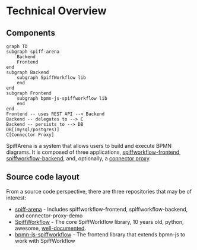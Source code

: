 # Technical Overview

## Components
```mermaid
graph TD
subgraph spiff-arena
    Backend
    Frontend
end
subgraph Backend
    subgraph SpiffWorkflow lib
    end
end
subgraph Frontend
    subgraph bpmn-js-spiffworkflow lib
    end
end
Frontend -- uses REST API --> Backend
Backend -- delegates to --> C
Backend -- persists to --> DB
DB[(mysql/postgres)]
C[Connector Proxy]
```

SpiffArena is a system that allows users to build and execute BPMN diagrams.
It is composed of three applications, [spiffworkflow-frontend](/dev/frontend), [spiffworkflow-backend](/dev/backend), and, optionally, a [connector proxy](https://github.com/sartography/spiff-arena/wiki/Connector-Proxy-in-5-mins).

## Source code layout

From a source code perspective, there are three repositories that may be of interest:

* [spiff-arena](https://github.com/sartography/spiff-arena) - Includes spiffworkflow-frontend, spiffworkflow-backend, and connector-proxy-demo
* [SpiffWorkflow](https://github.com/sartography/SpiffWorkflow) - The core SpiffWorkflow library, 10 years old, python, awesome, [well-documented](https://spiffworkflow.readthedocs.io/).
* [bpmn-js-spiffworkflow](https://github.com/sartography/bpmn-js-spiffworkflow) - The frontend library that extends bpmn-js to work with SpiffWorkflow
